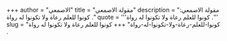 +++
author = "الاصمعي"
title = "مقولة الاصمعي"
description = "مقولة الاصمعي: كونوا للعلم رعاة ولا تكونوا له رواة ."
quote = '''كونوا للعلم رعاة ولا تكونوا له رواة .'''
slug = "كونوا-للعلم-رعاة-ولا-تكونوا-له-رواة"
+++
كونوا للعلم رعاة ولا تكونوا له رواة .

